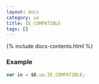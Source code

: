 ```yaml
---
layout: docs
category: ua
title: IE_COMPATIBLE
tags: []
---
```


{% include docs-contents.html %}

### Example
```js
var ie = $B.ua.IE_COMPATIBLE;
```